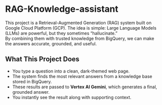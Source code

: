 # RAG-Knowledge-assistant

This project is a Retrieval-Augmented Generation (RAG) system built on Google Cloud Platform (GCP). 
The idea is simple: Large Language Models (LLMs) are powerful, but they sometimes “hallucinate.”  
By combining them with trusted knowledge from BigQuery, we can make the answers accurate, grounded, and useful.  


## What This Project Does
- You type a question into a clean, dark-themed web page.  
- The system finds the most relevant answers from a knowledge base stored in BigQuery.  
- These results are passed to **Vertex AI Gemini**, which generates a final, grounded answer.  
- You instantly see the result along with supporting context.  

